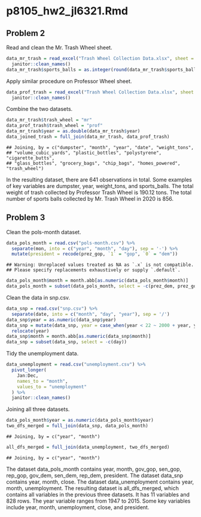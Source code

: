p8105_hw2_jl6321.Rmd
================

## Problem 2

Read and clean the Mr. Trash Wheel sheet.

``` r
data_mr_trash = read_excel("Trash Wheel Collection Data.xlsx", sheet = "Mr. Trash Wheel", range = "A2:N549") %>%
  janitor::clean_names()
data_mr_trash$sports_balls = as.integer(round(data_mr_trash$sports_balls)) 
```

Apply similar procedure on Professor Wheel sheet.

``` r
data_prof_trash = read_excel("Trash Wheel Collection Data.xlsx", sheet = "Professor Trash Wheel", range = "A2:M96") %>%
  janitor::clean_names()
```

Combine the two datasets.

``` r
data_mr_trash$trash_wheel = "mr"
data_prof_trash$trash_wheel = "prof"
data_mr_trash$year = as.double(data_mr_trash$year)
data_joined_trash = full_join(data_mr_trash, data_prof_trash)
```

    ## Joining, by = c("dumpster", "month", "year", "date", "weight_tons",
    ## "volume_cubic_yards", "plastic_bottles", "polystyrene", "cigarette_butts",
    ## "glass_bottles", "grocery_bags", "chip_bags", "homes_powered", "trash_wheel")

In the resulting dataset, there are 641 observations in total. Some
examples of key variables are dumpster, year, weight_tons, and
sports_balls. The total weight of trash collected by Professor Trash
Wheel is 190.12 tons. The total number of sports balls collected by
Mr. Trash Wheel in 2020 is 856.

## Problem 3

Clean the pols-month dataset.

``` r
data_pols_month = read.csv("pols-month.csv") %>%
  separate(mon, into = c("year", "month", "day"), sep = '-') %>% 
  mutate(president = recode(prez_gop, `1` = "gop", `0` = "dem"))
```

    ## Warning: Unreplaced values treated as NA as `.x` is not compatible.
    ## Please specify replacements exhaustively or supply `.default`.

``` r
data_pols_month$month = month.abb[as.numeric(data_pols_month$month)] 
data_pols_month = subset(data_pols_month, select = -c(prez_dem, prez_gop, day))
```

Clean the data in snp.csv.

``` r
data_snp = read.csv("snp.csv") %>%
  separate(date, into = c("month", "day", "year"), sep = '/') 
data_snp$year = as.numeric(data_snp$year)
data_snp = mutate(data_snp, year = case_when(year < 22 ~ 2000 + year, year > 22 ~ 1900 + year)) %>% 
  relocate(year) 
data_snp$month = month.abb[as.numeric(data_snp$month)] 
data_snp = subset(data_snp, select = -c(day))
```

Tidy the unemployment data.

``` r
data_unemployment = read.csv("unemployment.csv") %>% 
  pivot_longer(
    Jan:Dec, 
    names_to = "month", 
    values_to = "unemployment"
  ) %>% 
  janitor::clean_names()
```

Joining all three datasets.

``` r
data_pols_month$year = as.numeric(data_pols_month$year)
two_dfs_merged = full_join(data_snp, data_pols_month)
```

    ## Joining, by = c("year", "month")

``` r
all_dfs_merged = full_join(data_unemployment, two_dfs_merged)
```

    ## Joining, by = c("year", "month")

The dataset data_pols_month contains year, month, gov_gop, sen_gop,
rep_gop, gov_dem, sen_dem, rep_dem, president. The dataset data_snp
contains year, month, close. The dataset data_unemployment contains
year, month, unemployment. The resulting dataset is all_dfs_merged,
which contains all variables in the previous three datasets. It has 11
variables and 828 rows. The year variable ranges from 1947 to 2015. Some
key variables include year, month, unemployment, close, and president.
